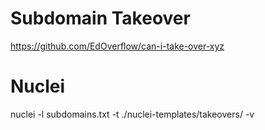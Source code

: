 # Subdomain Takeover
https://github.com/EdOverflow/can-i-take-over-xyz

# Nuclei

nuclei -l subdomains.txt -t ./nuclei-templates/takeovers/ -v
